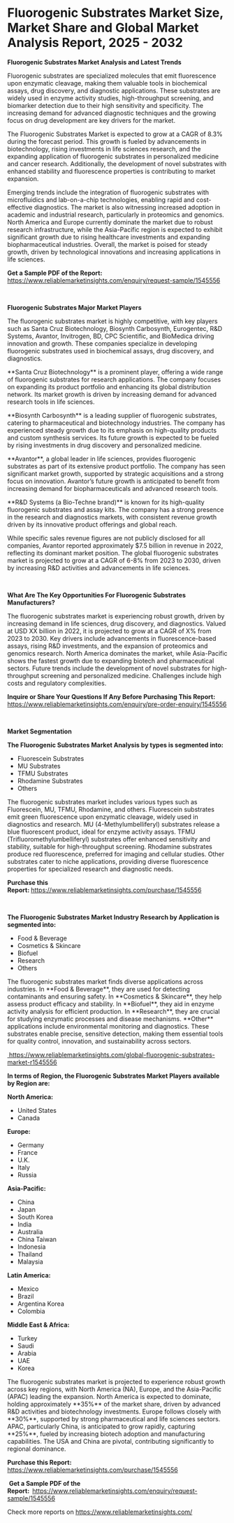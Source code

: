 <p><h1>Fluorogenic Substrates Market Size, Market Share and Global Market Analysis Report, 2025 - 2032</h1></p><p><strong>Fluorogenic Substrates Market Analysis and Latest Trends</strong></p>
<p><p>Fluorogenic substrates are specialized molecules that emit fluorescence upon enzymatic cleavage, making them valuable tools in biochemical assays, drug discovery, and diagnostic applications. These substrates are widely used in enzyme activity studies, high-throughput screening, and biomarker detection due to their high sensitivity and specificity. The increasing demand for advanced diagnostic techniques and the growing focus on drug development are key drivers for the market.</p><p>The Fluorogenic Substrates Market is expected to grow at a CAGR of 8.3% during the forecast period. This growth is fueled by advancements in biotechnology, rising investments in life sciences research, and the expanding application of fluorogenic substrates in personalized medicine and cancer research. Additionally, the development of novel substrates with enhanced stability and fluorescence properties is contributing to market expansion.</p><p>Emerging trends include the integration of fluorogenic substrates with microfluidics and lab-on-a-chip technologies, enabling rapid and cost-effective diagnostics. The market is also witnessing increased adoption in academic and industrial research, particularly in proteomics and genomics. North America and Europe currently dominate the market due to robust research infrastructure, while the Asia-Pacific region is expected to exhibit significant growth due to rising healthcare investments and expanding biopharmaceutical industries. Overall, the market is poised for steady growth, driven by technological innovations and increasing applications in life sciences.</p></p>
<p><strong>Get a Sample PDF of the Report:&nbsp;</strong> <a href="https://www.reliablemarketinsights.com/enquiry/request-sample/1545556?utm_campaign=1887&utm_medium=2&utm_source=Github&utm_content=ia&utm_term=26012025&utm_id=fluorogenic-substrates">https://www.reliablemarketinsights.com/enquiry/request-sample/1545556</a></p>
<p>&nbsp;</p>
<p><strong>Fluorogenic Substrates Major Market Players</strong></p>
<p><p>The fluorogenic substrates market is highly competitive, with key players such as Santa Cruz Biotechnology, Biosynth Carbosynth, Eurogentec, R&D Systems, Avantor, Invitrogen, BD, CPC Scientific, and BioMedica driving innovation and growth. These companies specialize in developing fluorogenic substrates used in biochemical assays, drug discovery, and diagnostics.</p><p>**Santa Cruz Biotechnology** is a prominent player, offering a wide range of fluorogenic substrates for research applications. The company focuses on expanding its product portfolio and enhancing its global distribution network. Its market growth is driven by increasing demand for advanced research tools in life sciences.</p><p>**Biosynth Carbosynth** is a leading supplier of fluorogenic substrates, catering to pharmaceutical and biotechnology industries. The company has experienced steady growth due to its emphasis on high-quality products and custom synthesis services. Its future growth is expected to be fueled by rising investments in drug discovery and personalized medicine.</p><p>**Avantor**, a global leader in life sciences, provides fluorogenic substrates as part of its extensive product portfolio. The company has seen significant market growth, supported by strategic acquisitions and a strong focus on innovation. Avantor’s future growth is anticipated to benefit from increasing demand for biopharmaceuticals and advanced research tools.</p><p>**R&D Systems (a Bio-Techne brand)** is known for its high-quality fluorogenic substrates and assay kits. The company has a strong presence in the research and diagnostics markets, with consistent revenue growth driven by its innovative product offerings and global reach.</p><p>While specific sales revenue figures are not publicly disclosed for all companies, Avantor reported approximately $7.5 billion in revenue in 2022, reflecting its dominant market position. The global fluorogenic substrates market is projected to grow at a CAGR of 6-8% from 2023 to 2030, driven by increasing R&D activities and advancements in life sciences.</p></p>
<p>&nbsp;</p>
<p><strong>What Are The Key Opportunities For Fluorogenic Substrates Manufacturers?</strong></p>
<p><p>The fluorogenic substrates market is experiencing robust growth, driven by increasing demand in life sciences, drug discovery, and diagnostics. Valued at USD XX billion in 2022, it is projected to grow at a CAGR of X% from 2023 to 2030. Key drivers include advancements in fluorescence-based assays, rising R&D investments, and the expansion of proteomics and genomics research. North America dominates the market, while Asia-Pacific shows the fastest growth due to expanding biotech and pharmaceutical sectors. Future trends include the development of novel substrates for high-throughput screening and personalized medicine. Challenges include high costs and regulatory complexities.</p></p>
<p><strong>Inquire or Share Your Questions If Any Before Purchasing This Report:</strong> <a href="https://www.reliablemarketinsights.com/enquiry/pre-order-enquiry/1545556?utm_campaign=1887&utm_medium=2&utm_source=Github&utm_content=ia&utm_term=26012025&utm_id=fluorogenic-substrates">https://www.reliablemarketinsights.com/enquiry/pre-order-enquiry/1545556</a></p>
<p>&nbsp;</p>
<p><strong>Market Segmentation</strong></p>
<p><strong>The Fluorogenic Substrates Market Analysis by types is segmented into:</strong></p>
<p><ul><li>Fluorescein Substrates</li><li>MU Substrates</li><li>TFMU Substrates</li><li>Rhodamine Substrates</li><li>Others</li></ul></p>
<p><p>The fluorogenic substrates market includes various types such as Fluorescein, MU, TFMU, Rhodamine, and others. Fluorescein substrates emit green fluorescence upon enzymatic cleavage, widely used in diagnostics and research. MU (4-Methylumbelliferyl) substrates release a blue fluorescent product, ideal for enzyme activity assays. TFMU (Trifluoromethylumbelliferyl) substrates offer enhanced sensitivity and stability, suitable for high-throughput screening. Rhodamine substrates produce red fluorescence, preferred for imaging and cellular studies. Other substrates cater to niche applications, providing diverse fluorescence properties for specialized research and diagnostic needs.</p></p>
<p><strong>Purchase this Report:&nbsp;</strong><a href="https://www.reliablemarketinsights.com/purchase/1545556?utm_campaign=1887&utm_medium=2&utm_source=Github&utm_content=ia&utm_term=26012025&utm_id=fluorogenic-substrates">https://www.reliablemarketinsights.com/purchase/1545556</a></p>
<p>&nbsp;</p>
<p><strong>The Fluorogenic Substrates Market Industry Research by Application is segmented into:</strong></p>
<p><ul><li>Food & Beverage</li><li>Cosmetics & Skincare</li><li>Biofuel</li><li>Research</li><li>Others</li></ul></p>
<p><p>The fluorogenic substrates market finds diverse applications across industries. In **Food & Beverage**, they are used for detecting contaminants and ensuring safety. In **Cosmetics & Skincare**, they help assess product efficacy and stability. In **Biofuel**, they aid in enzyme activity analysis for efficient production. In **Research**, they are crucial for studying enzymatic processes and disease mechanisms. **Other** applications include environmental monitoring and diagnostics. These substrates enable precise, sensitive detection, making them essential tools for quality control, innovation, and sustainability across sectors.</p></p>
<p><a href="https://www.reliablemarketinsights.com/global-fluorogenic-substrates-market-r1545556?utm_campaign=1887&utm_medium=2&utm_source=Github&utm_content=ia&utm_term=26012025&utm_id=fluorogenic-substrates">&nbsp;https://www.reliablemarketinsights.com/global-fluorogenic-substrates-market-r1545556</a></p>
<p><strong>In terms of Region, the Fluorogenic Substrates Market Players available by Region are:</strong></p>
<p>
    <p> <strong> North America: </strong>
        <ul>
            <li>United States</li>
            <li>Canada</li>
        </ul>
        </p> 
    <p> <strong> Europe: </strong>
        <ul>
            <li>Germany</li>
            <li>France</li>
            <li>U.K.</li>
            <li>Italy</li>
            <li>Russia</li>
        </ul>
        </p> 
    <p> <strong> Asia-Pacific: </strong>
        <ul>
            <li>China</li>
            <li>Japan</li>
            <li>South Korea</li>
            <li>India</li>
            <li>Australia</li>
            <li>China Taiwan</li>
            <li>Indonesia</li>
            <li>Thailand</li>
            <li>Malaysia</li>
        </ul>
        </p> 
    <p> <strong> Latin America: </strong>
        <ul>
            <li>Mexico</li>
            <li>Brazil</li>
            <li>Argentina Korea</li>
            <li>Colombia</li>
        </ul>
        </p> 
    <p> <strong> Middle East & Africa: </strong>
        <ul>
            <li>Turkey</li>
            <li>Saudi</li>
            <li>Arabia</li>
            <li>UAE</li>
            <li>Korea</li>
        </ul>
    </p>
    </p>
<p><p>The fluorogenic substrates market is projected to experience robust growth across key regions, with North America (NA), Europe, and the Asia-Pacific (APAC) leading the expansion. North America is expected to dominate, holding approximately **35%** of the market share, driven by advanced R&D activities and biotechnology investments. Europe follows closely with **30%**, supported by strong pharmaceutical and life sciences sectors. APAC, particularly China, is anticipated to grow rapidly, capturing **25%**, fueled by increasing biotech adoption and manufacturing capabilities. The USA and China are pivotal, contributing significantly to regional dominance.</p></p>
<p><strong>Purchase this Report: </strong><a href="https://www.reliablemarketinsights.com/purchase/1545556?utm_campaign=1887&utm_medium=2&utm_source=Github&utm_content=ia&utm_term=26012025&utm_id=fluorogenic-substrates">https://www.reliablemarketinsights.com/purchase/1545556</a></p>
<p>&nbsp;<strong>Get a Sample PDF of the Report:&nbsp;&nbsp;</strong><a href="https://www.reliablemarketinsights.com/enquiry/request-sample/1545556?utm_campaign=1887&utm_medium=2&utm_source=Github&utm_content=ia&utm_term=26012025&utm_id=fluorogenic-substrates">https://www.reliablemarketinsights.com/enquiry/request-sample/1545556</a></p>
<p><strong></strong></p>
<p>Check more reports on <a href="https://www.reliablemarketinsights.com/?utm_campaign=1887&utm_medium=2&utm_source=Github&utm_content=ia&utm_term=26012025&utm_id=fluorogenic-substrates">https://www.reliablemarketinsights.com/</a></p>